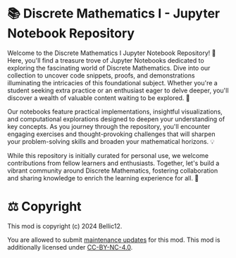 # 📚 Discrete Mathematics I - Jupyter Notebook Repository
Welcome to the Discrete Mathematics I Jupyter Notebook Repository! 🎉 Here, you'll find a treasure trove of Jupyter Notebooks dedicated to exploring the fascinating world of Discrete Mathematics. Dive into our collection to uncover code snippets, proofs, and demonstrations illuminating the intricacies of this foundational subject. Whether you're a student seeking extra practice or an enthusiast eager to delve deeper, you'll discover a wealth of valuable content waiting to be explored. 🚀

Our notebooks feature practical implementations, insightful visualizations, and computational explorations designed to deepen your understanding of key concepts. As you journey through the repository, you'll encounter engaging exercises and thought-provoking challenges that will sharpen your problem-solving skills and broaden your mathematical horizons. 💡

While this repository is initially curated for personal use, we welcome contributions from fellow learners and enthusiasts. Together, let's build a vibrant community around Discrete Mathematics, fostering collaboration and sharing knowledge to enrich the learning experience for all. 🌟

# ⚖️ Copyright

This mod is copyright (c) 2024 Bellic12.

You are allowed to submit [maintenance updates](MAINTENANCE-NOTICE.md) for this mod. This mod is additionally licensed under [CC-BY-NC-4.0](https://creativecommons.org/licenses/by-nc/4.0/).
